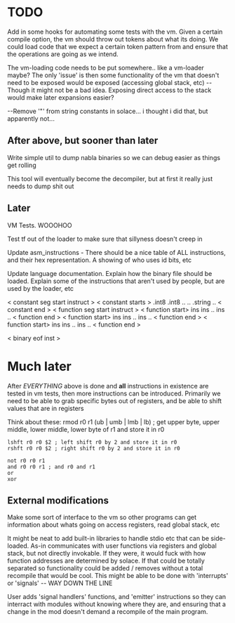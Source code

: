 # TODO

Add in some hooks for automating some tests with the vm. Given a certain compile option, the vm should
throw out tokens about what its doing. We could load code that we expect a certain token pattern from
and ensure that the operations are going as we intend.


The vm-loading code needs to be put somewhere.. like a vm-loader maybe? The only 'issue' is then some functionality of the vm that doesn't need to be exposed would be exposed (accessing global stack, etc)
--Though it might not be a bad idea. Exposing direct access to the stack would make later expansions easier?


--Remove '"' from string constants in solace... i thought i did that, but apparently not... 

## After above, but sooner than later 

Write simple util to dump nabla binaries so we can debug easier as things get rolling

This tool will eventually become the decompiler, but at first it really just needs to dump shit out

## Later

VM Tests. WOOOHOO 



Test tf out of the loader to make sure that sillyness doesn't creep in

Update asm_instructions - There should be a nice table of ALL instructions, and their hex representation.
A showing of who uses id bits, etc

Update language documentation. Explain how the binary file should be loaded. Explain some of the instructions that aren't used by people, but are used by the loader, etc

< constant seg start instruct >
< constant starts >
.int8 
.int8
..
..
.string
..
< constant end >
< function seg start instruct >
< function start>
ins
ins
..
ins
..
< function end >
< function start>
ins
ins
..
ins
..
< function end >
< function start>
ins
ins
..
ins
..
< function end >

< binary eof inst >
# Much later

After _EVERYTHING_ above is done and **all** instructions in existence are tested in vm tests, then more instructions can be introduced. Primarily we need to be able to grab specific bytes out of registers, and be able to shift values that are in registers

Think about these:
    rmod r0 r1 (ub | umb | lmb | lb) ; get upper byte, upper middle, lower middle, lower byte of r1 and store it in r0

    lshft r0 r0 $2 ; left shift r0 by 2 and store it in r0
    rshft r0 r0 $2 ; right shift r0 by 2 and store it in r0

    not r0 r0 r1 
    and r0 r0 r1 ; and r0 and r1
    or 
    xor


## External modifications

Make some sort of interface to the vm so other programs can get information about whats going on
access registers, read global stack, etc

It might be neat to add built-in libraries to handle stdio etc that can be side-loaded. As-in communicates with user functions via registers and global stack, but not directly invokable. If they were, it would fuck with how function addresses are determined by solace. If that could be totally separated so functionality could be added / removes  without a total recompile that would be cool. 
    This might be able to be done with 'interrupts' or 'signals' -- WAY DOWN THE LINE

User adds 'signal handlers' functions, and 'emitter' instructions so they can interract with modules without knowing where they are, and ensuring that a change in the mod doesn't demand a recompile of the main program.

